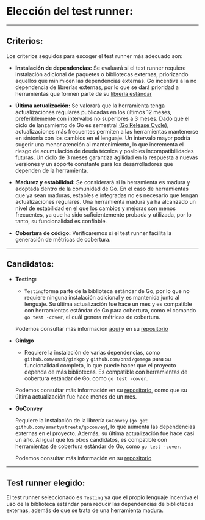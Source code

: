 # Elección del test runner:

---

## Criterios:

Los criterios seguidos para escoger el test runner más adecuado son:

- **Instalación de dependencias:** Se evaluará si el test runner requiere instalación adicional de paquetes o bibliotecas externas, priorizando aquellos que minimicen las dependencias externas. Go incentiva a la no dependencia de librerías externas, por lo que se dará prioridad a herramientas que formen parte de su [librería estándar](https://pkg.go.dev/std)

- **Última actualización:** Se valorará que la herramienta tenga actualizaciones regulares publicadas en los últimos 12 meses, preferiblemente con intervalos no superiores a 3 meses. Dado que el ciclo de lanzamiento de Go es semestral [(Go Release Cycle)](https://go.dev/wiki/Go-Release-Cycle#:~:text=Go%20is%20released%20every%20six,polishing%20called%20the%20release%20freeze.), actualizaciones más frecuentes permiten a las herramientas mantenerse en sintonía con los cambios en el lenguaje. Un intervalo mayor podría sugerir una menor atención al mantenimiento, lo que incrementa el riesgo de acumulación de deuda técnica y posibles incompatibilidades futuras. Un ciclo de 3 meses garantiza agilidad en la respuesta a nuevas versiones y un soporte constante para los desarrolladores que dependen de la herramienta.

- **Madurez y estabilidad:** Se considerará si la herramienta es madura y adoptada dentro de la comunidad de Go. En el caso de herramientas que ya sean maduras, estables e integradas no es necesario que tengan actualizaciones regulares. Una herramienta madura ya ha alcanzado un nivel de estabilidad en el que los cambios y mejoras son menos frecuentes, ya que ha sido suficientemente probada y utilizada, por lo tanto, su funcionalidad es confiable.

- **Cobertura de código:** Verificaremos si el test runner facilita la generación de métricas de cobertura.

---

## Candidatos:

- **Testing:** 
	- `Testing`forma parte de la biblioteca estándar de Go, por lo que no requiere ninguna instalación adicional y es mantenida junto al lenguaje. Su última actualización fue hace un mes y es compatible con herramientas estándar de Go para cobertura, como el comando `go test -cover`, el cuál genera métricas de cobertura.

	Podemos consultar más información [aquí](https://pkg.go.dev/testing) y en su [repositorio](https://github.com/golang/go/blob/master/src/testing/testing.go)
	
 
- **Ginkgo**
	- Requiere la instalación de varias dependencias, como `github.com/onsi/ginkgo` y `github.com/onsi/gomega` para su funcionalidad completa, lo que puede hacer que el proyecto dependa de más bibliotecas. Es compatible con herramientas de cobertura estándar de Go, como `go test -cover`. 
	  
	Podemos consultar más información en su [repositorio](https://github.com/onsi/ginkgo), como que su última actualización fue hace menos de un mes.


- **GoConvey**
	
	Requiere la instalación de la librería `GoConvey` (`go get github.com/smartystreets/goconvey`), lo que aumenta las dependencias externas en el proyecto. Además, su última actualización fue hace casi un año. Al igual que los otros candidatos, es compatible con herramientas de cobertura estándar de Go, como `go test -cover`. 
	  
	Podemos consultar más información en su [repositorio](https://github.com/smartystreets/goconvey)
	
---

## Test runner elegido:

El test runner seleccionado es `Testing` ya que el propio lenguaje incentiva el uso de la biblioteca estándar para reducir las dependencias de bibliotecas externas, además de que se trata de una herramienta madura. 


